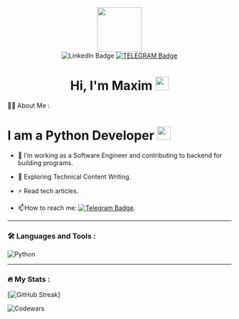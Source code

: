 <div id="header" align="center">
  <img src=https://media.giphy.com/media/LPHXhtsmZFlW6txqmH/giphy.gif width="100"/>
</div>
<div id="badges" align="center">
  <img src="https://img.shields.io/badge/LinkedIn-blue?style=for-the-badge&logo=linkedin&logoColor=white" alt="LinkedIn Badge"/>
 <a href="https://t.me/R_Maxim_V">
  <img src="https://img.shields.io/badge/Telegram-blue?style=for-the-badge&logo=telegram&logoColor=white" alt="TELEGRAM Badge"/>
   </a>
</div>
<div id="badges" align="center">
  <img src="https://komarev.com/ghpvc/?username=MaximRV&style=flat-square&color=blue" alt=""/>
  <h1>
  Hi, I'm Maxim
  <img src="https://media.giphy.com/media/3oKIPCohynIR4gBdhm/giphy.GIF" width="30px"/>
  </h1>
</div>

:man_technologist: About Me :
<h1>
  I am a Python Developer 
  <img src="https://media.giphy.com/media/WUlplcMpOCEmTGBtBW/giphy.gif" width="30"> 
</h1>

- :telescope: I’m working as a Software Engineer and contributing to backend for building programs.

- :seedling: Exploring Technical Content Writing.
  
- :zap: Read tech articles.
  
- :mailbox:How to reach me: [![Telegram Badge](https://img.shields.io/badge/-MaximRV-blue?style=flat&logo=Telegram&logoColor=white)](your-tg-url).

---

### :hammer_and_wrench: Languages and Tools :

![Python](https://img.shields.io/badge/Python-F7DF1E?style=for-the-badge&logo=python&logoColor=black)

---

### :fire: My Stats :

[![GitHub Streak](https://streak-stats.demolab.com?user=MaximRV&theme=transparent&hide_border=true&mode=weekly&fire=FF2222&dates=2C68F6&currStreakLabel=2C68F6&currStreakNum=2C68F6)]

![Codewars](https://github.r2v.ch/codewars?user=MaximRV&hide_clan=true)
<!--
**MaximRV/MaximRV** is a ✨ _special_ ✨ repository because its `README.md` (this file) appears on your GitHub profile.

Here are some ideas to get you started:

- 🔭 I’m currently working on ...
- 🌱 I’m currently learning ...
- 👯 I’m looking to collaborate on ...
- 🤔 I’m looking for help with ...
- 💬 Ask me about ...
- 📫 How to reach me: ...
- 😄 Pronouns: ...
- ⚡ Fun fact: ...
-->
